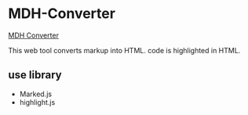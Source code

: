 # MDH-Converter

[MDH Converter](https://jetdwarf/mdhconverter/)

This web tool converts markup into HTML.
code is highlighted in HTML.

## use library

- Marked.js
- highlight.js
